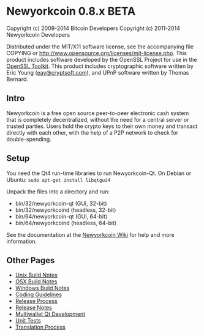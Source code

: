 Newyorkcoin 0.8.x BETA
====================

Copyright (c) 2009-2014 Bitcoin Developers
Copyright (c) 2011-2014 Newyorkcoin Developers

Distributed under the MIT/X11 software license, see the accompanying
file COPYING or http://www.opensource.org/licenses/mit-license.php.
This product includes software developed by the OpenSSL Project for use in the [OpenSSL Toolkit](http://www.openssl.org/). This product includes
cryptographic software written by Eric Young ([eay@cryptsoft.com](mailto:eay@cryptsoft.com)), and UPnP software written by Thomas Bernard.


Intro
---------------------
Newyorkcoin is a free open source peer-to-peer electronic cash system that is
completely decentralized, without the need for a central server or trusted
parties.  Users hold the crypto keys to their own money and transact directly
with each other, with the help of a P2P network to check for double-spending.


Setup
---------------------
You need the Qt4 run-time libraries to run Newyorkcoin-Qt. On Debian or Ubuntu:
	`sudo apt-get install libqtgui4`

Unpack the files into a directory and run:

- bin/32/newyorkcoin-qt (GUI, 32-bit)
- bin/32/newyorkcoind (headless, 32-bit)
- bin/64/newyorkcoin-qt (GUI, 64-bit)
- bin/64/newyorkcoind (headless, 64-bit)

See the documentation at the [Newyorkcoin Wiki](http://newyorkcoin.info)
for help and more information.


Other Pages
---------------------
- [Unix Build Notes](build-unix.md)
- [OSX Build Notes](build-osx.md)
- [Windows Build Notes](build-msw.md)
- [Coding Guidelines](coding.md)
- [Release Process](release-process.md)
- [Release Notes](release-notes.md)
- [Multiwallet Qt Development](multiwallet-qt.md)
- [Unit Tests](unit-tests.md)
- [Translation Process](translation_process.md)
